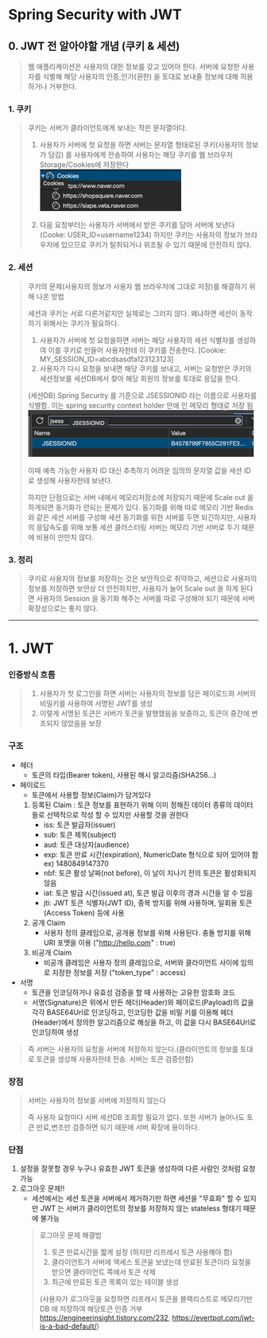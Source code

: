 # Spring Security with JWT

## 0. JWT 전 알아야할 개념 (쿠키 & 세션)

> 웹 애플리케이션은 사용자의 대한 정보를 갖고 있어야 한다. 서버에 요청한 사용자를 식별해 해당 사용자의 인증,인가(권한) 을 토대로 보내줄 정보에 대해 허용하거나 거부한다.

### 1. 쿠키

> 쿠키는 서버가 클라이언트에게 보내는 작은 문자열이다.
> 
> 1. 사용자가 서버에 첫 요청을 하면 서버는 문자열 형태로된 쿠키(사용자의 정보가 담김) 를 사용자에게 전송하여 사용자는 해당 쿠키를 웹 브라우저 Storage/Cookies에 저장한다
> ![img.png](img/cookie.png)
> 
> 2. 다음 요청부터는 사용자가 서버에서 받은 쿠키를 담아 서버에 보낸다 (Cooke: USER_ID=username1234)
> 하지만 쿠키는 사용자의 정보가 브라우저에 있으므로 쿠키가 탈취되거나 위조될 수 있기 때문에 안전하지 않다.


### 2. 세션
> 쿠키의 문제(사용자의 정보가 사용자 웹 브라우저에 그대로 저장)를 해결하기 위해 나온 방법
> 
> 세션과 쿠키는 서로 다른거같지만 실제로는 그러지 않다. 왜냐하면 세션이 동작하기 위해서는 쿠키가 필요하다.
> 
> 
> 
> 1. 사용자가 서버에 첫 요청을하면 서버는 해당 사용자의 세션 식별자를 생성하여 이를 쿠키로 만들어 사용자한테 이 쿠키를 전송한다.
> [Cookie: MY_SESSION_ID=abcdsasdfa123123123]
> 2. 사용자가 다시 요청을 보내면 해당 쿠키를 보내고, 서버는 요청받은 쿠키의 세션정보를 세션DB에서 찾아 해당 회원의 정보를 토대로 응답을 한다.
> 
> (세션DB)
> Spring Security 를 기준으로 JSESSIONID 라는 이름으로 사용자를 식별함. 이는 spring security context holder 안에 인 메모리 형태로 저장 됨
> ![img.png](img.png)
> 
> 이때 예측 가능한 사용자 ID 대신 추측하기 어려운 임의의 문자열 값을 세션 ID 로 생성해 사용자한테 보낸다.
> 
> 하지만 단점으로는 서버 내에서 메모리저장소에 저장되기 때문에 Scale out 을 하게되면 동기화가 안되는 문제가 있다. 
> 동기화를 위해 따로 메모리 기반 Redis 와 같은 세션 서버를 구성해 세션 동기화를 위한 서버를 두면 되긴하지만, 사용자의 응답속도를 위해 보통 세션 클러스터링 서버는 메모리 기반 서버로 두기 때문에 비용이 만만치 않다.

### 3. 정리 
> 쿠키로 사용자의 정보를 저장하는 것은 보안적으로 취약하고, 세션으로 사용자의 정보를 저장하면 보안상 더 안전하지만, 사용자가 늘어 Scale out 을 하게 된다면 사용자의 Session 을 동기화 해주는 서버를 따로 구성해야 되기 때문에 서버 확장성으로는 좋지 않다.
---
# 1. JWT

### 인증방식 흐름
> 1. 사용자가 첫 로그인을 하면 서버는 사용자의 정보를 담은 페이로드와 서버의 비밀키를 사용하여 서명된 JWT를 생성 
> 2. 이렇게 서명된 토큰은 서버가 토큰을 발행했음을 보증하고, 토큰이 중간에 변조되지 않았음을 보장

### 구조 

- 헤더
    - 토큰의 타입(Bearer token), 사용된 해시 알고리즘(SHA256...)
- 페이로드
  - 토큰에서 사용할 정보(Claim)가 담겨있다
  1. 등록된 Claim : 토큰 정보를 표현하기 위해 이미 정해진 데이터 종류의 데이터들로 선택적으로 작성 할 수 있지만 사용할 것을 권한다
     - iss: 토큰 발급자(issuer)
     - sub: 토큰 제목(subject)
     - aud: 토큰 대상자(audience)
     - exp: 토큰 만료 시간(expiration), NumericDate 형식으로 되어 있어야 함 ex) 1480849147370
     - nbf: 토큰 활성 날짜(not before), 이 날이 지나기 전의 토큰은 활성화되지 않음
     - iat: 토큰 발급 시간(issued at), 토큰 발급 이후의 경과 시간을 알 수 있음
     - jti: JWT 토큰 식별자(JWT ID), 중복 방지를 위해 사용하며, 일회용 토큰(Access Token) 등에 사용
  2. 공개 Claim
     - 사용자 정의 클레임으로, 공개용 정보를 위해 사용된다. 충돌 방지를 위해 URI 포맷을 이용
       ("http://hello.com" : true)
  3. 비공개 Claim
     - 비공개 클레임은 사용자 정의 클레임으로, 서버와 클라이언트 사이에 임의로 지정한 정보를 저장
       ("token_type" : access)
- 서명
  -  토큰을 인코딩하거나 유효성 검증을 할 때 사용하는 고유한 암호화 코드
    - 서명(Signature)은 위에서 만든 헤더(Header)와 페이로드(Payload)의 값을 각각 BASE64Url로 인코딩하고, 인코딩한 값을 비밀 키를 이용해 헤더(Header)에서 정의한 알고리즘으로 해싱을 하고, 이 값을 다시 BASE64Url로 인코딩하여 생성

> 즉 서버는 사용자의 요청을 서버에 저장하지 않는다.(클라이언트의 정보를 토대로 토큰을 생성해 사용자한테 전송. 서버는 토큰 검증만함)
### 장점
> 서버는 사용자의 정보를 서버에 저장하지 않는다
> 
> 즉 사용자 요청마다 서버 세션DB 조회할 필요가 없다.
> 또한 서버가 늘어나도 토큰 만료,변조만 검증하면 되기 때문에 서버 확장에 용이하다.

### 단점
1. 설정을 잘못할 경우 누구나 유효한 JWT 토큰을 생성하여 다른 사람인 것처럼 요청 가능
2. 로그아웃 문제!!
   -  세션에서는 세션 토큰을 서버에서 제거하기만 하면 세션을 "무효화" 할 수 있지만 JWT 는 서버가 클라이언트의 정보를 저장하지 않는 stateless 형태기 때문에 불가능
   > 로그아웃 문제 해결법
   >
   > 1. 토큰 만료시간을 짧게 설정 (하지만 리프레시 토큰 사용해야 함)
   > 2. 클라이언트가 서버에 액세스 토큰을 보냈는데 만료된 토큰이라 요청을 받으면 클라이언트 쪽에서 토큰 삭제
   > 3. 최근에 만료된 토큰 목록이 있는 테이블 생성
   > 
   > (사용자가 로그아웃을 요청하면 리프레시 토큰을 블랙리스트로 메모리기반 DB 에 저장하여 해당토큰 인증 거부 https://engineerinsight.tistory.com/232, https://evertpot.com/jwt-is-a-bad-default/) 
